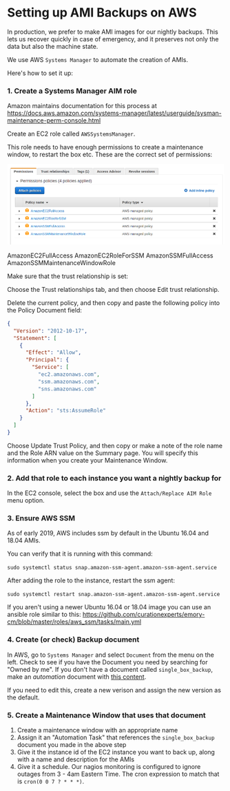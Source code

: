 # Setting up AMI Backups on AWS
In production, we prefer to make AMI images for our nightly backups. This lets
us recover quickly in case of emergency, and it preserves not only the data but
also the machine state.

We use AWS `Systems Manager` to automate the creation of AMIs.

Here's how to set it up:

### 1. Create a Systems Manager AIM role
Amazon maintains documentation for this process at https://docs.aws.amazon.com/systems-manager/latest/userguide/sysman-maintenance-perm-console.html

Create an EC2 role called `AWSSystemsManager`.

This role needs to have enough permissions to create a maintenance window, to restart the box etc. These are the correct set of permissions:

![Role Permissions](https://raw.githubusercontent.com/curationexperts/playbook/master/assets/role-permissions.png)

AmazonEC2FullAccess
AmazonEC2RoleForSSM
AmazonSSMFullAccess
AmazonSSMMaintenanceWindowRole

Make sure that the trust relationship is set:

Choose the Trust relationships tab, and then choose Edit trust relationship.

Delete the current policy, and then copy and paste the following policy into the Policy Document field:

```json
{
  "Version": "2012-10-17",
  "Statement": [
    {
      "Effect": "Allow",
      "Principal": {
        "Service": [
          "ec2.amazonaws.com",
          "ssm.amazonaws.com",
          "sns.amazonaws.com"
        ]
      },
      "Action": "sts:AssumeRole"
    }
  ]
}
```

Choose Update Trust Policy, and then copy or make a note of the role name and the Role ARN value on the Summary page. You will specify this information when you create your Maintenance Window.

### 2. Add that role to each instance you want a nightly backup for
In the EC2 console, select the box and use the `Attach/Replace AIM Role` menu option.

### 3. Ensure AWS SSM

As of early 2019, AWS includes ssm by default in the Ubuntu 16.04 and 18.04 AMIs.

You can verify that it is running with this command:

`sudo systemctl status snap.amazon-ssm-agent.amazon-ssm-agent.service`

After adding the role to the instance, restart the ssm agent:

`sudo systemctl restart snap.amazon-ssm-agent.amazon-ssm-agent.service`

If you aren't using a newer Ubuntu 16.04 or 18.04 image you can use an ansible role similar to this:
https://github.com/curationexperts/emory-cm/blob/master/roles/aws_ssm/tasks/main.yml


### 4. Create (or check) Backup document
In AWS, go to `Systems Manager` and select `Document` from the menu on the left.
Check to see if you have the Document you need by searching for "Owned by me". If
you don't have a document called `single_box_backup`, make an *automation* document with [this content](/aws-systems-manager-backup.json).

If you need to edit this, create a new verison and assign the new version as the default.

### 5. Create a Maintenance Window that uses that document
1. Create a maintenance window with an appropriate name
2. Assign it an "Automation Task" that references the `single_box_backup` document you made in the above step
3. Give it the instance id of the EC2 instance you want to back up, along with a name and description for the AMIs
4. Give it a schedule. Our nagios monitoring is configured to ignore outages from 3 - 4am Eastern Time. The cron expression to match that is `cron(0 0 7 ? * * *)`.
